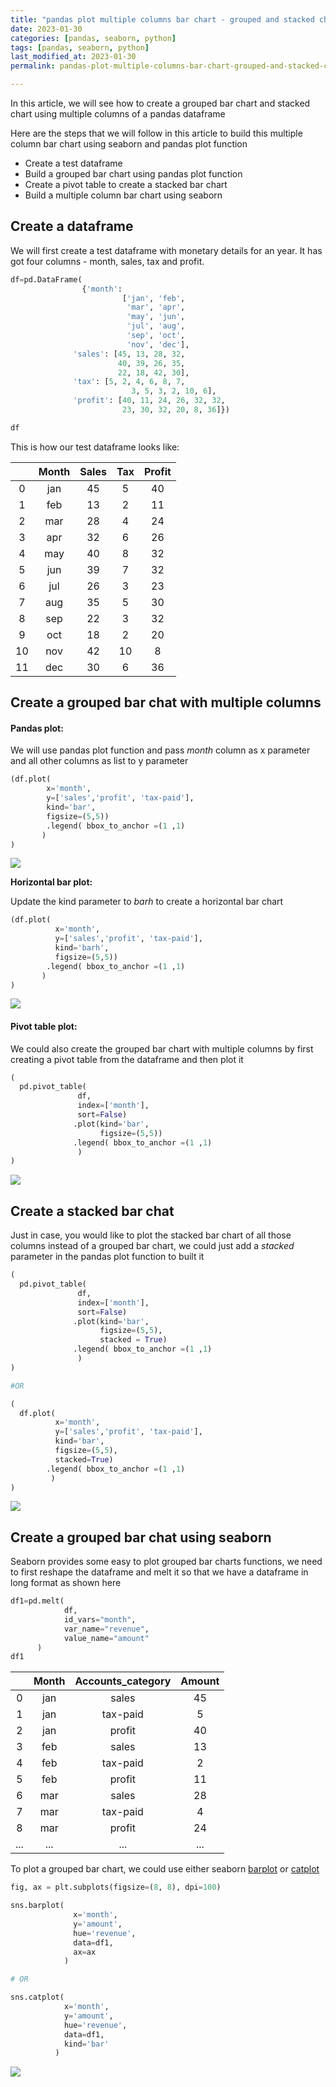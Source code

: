 ```yaml
---
title: "pandas plot multiple columns bar chart - grouped and stacked chart"
date: 2023-01-30
categories: [pandas, seaborn, python]
tags: [pandas, seaborn, python]
last_modified_at: 2023-01-30
permalink: pandas-plot-multiple-columns-bar-chart-grouped-and-stacked-chart

---
```


In this article, we will see how to create a grouped bar chart and stacked chart using multiple columns of a pandas dataframe

Here are the steps that we will follow in this article to build this multiple column bar chart using seaborn and pandas plot function

- Create a test dataframe
- Build a grouped bar chart using pandas plot function
- Create a pivot table to create a stacked bar chart
- Build a multiple column bar chart using seaborn

## Create a dataframe

We will first create a test dataframe with monetary details for an year. It has got four columns - month, sales, tax and profit.

```python
df=pd.DataFrame(
                {'month': 
                         ['jan', 'feb', 
                          'mar', 'apr', 
                          'may', 'jun', 
                          'jul', 'aug', 
                          'sep', 'oct', 
                          'nov', 'dec'],
              'sales': [45, 13, 28, 32, 
                        40, 39, 26, 35, 
                        22, 18, 42, 30],
              'tax': [5, 2, 4, 6, 8, 7, 
                           3, 5, 3, 2, 10, 6],
              'profit': [40, 11, 24, 26, 32, 32, 
                         23, 30, 32, 20, 8, 36]})

df
```

This is how our test dataframe looks like:

|      | Month | Sales | Tax  | Profit |
| :--: | :---: | :---: | :--: | :----: |
|  0   |  jan  |  45   |  5   |   40   |
|  1   |  feb  |  13   |  2   |   11   |
|  2   |  mar  |  28   |  4   |   24   |
|  3   |  apr  |  32   |  6   |   26   |
|  4   |  may  |  40   |  8   |   32   |
|  5   |  jun  |  39   |  7   |   32   |
|  6   |  jul  |  26   |  3   |   23   |
|  7   |  aug  |  35   |  5   |   30   |
|  8   |  sep  |  22   |  3   |   32   |
|  9   |  oct  |  18   |  2   |   20   |
|  10  |  nov  |  42   |  10  |   8    |
|  11  |  dec  |  30   |  6   |   36   |

## Create a grouped bar chat with multiple columns

#### Pandas plot:

We will use pandas plot function and pass *month* column as x parameter and all other columns as list to y parameter

```python
(df.plot(
        x='month', 
        y=['sales','profit', 'tax-paid'], 
        kind='bar', 
        figsize=(5,5))
        .legend( bbox_to_anchor =(1 ,1)
       )
)
```

![](/images/2023/01/pandas_plot_group_bar.png)

**Horizontal bar plot:**

Update the kind parameter to *barh* to create a horizontal bar chart

```python
(df.plot(
          x='month', 
          y=['sales','profit', 'tax-paid'], 
          kind='barh', 
          figsize=(5,5))
        .legend( bbox_to_anchor =(1 ,1)
       )
)
```

![](/images/2023/01/pandas_plot_group_bar_horizontal.png)

#### Pivot table plot:

We could also create the grouped bar chart with multiple columns by first creating a pivot table from the dataframe and then plot it

```python
(
  pd.pivot_table(
               df, 
               index=['month'], 
               sort=False)
              .plot(kind='bar', 
                    figsize=(5,5))
              .legend( bbox_to_anchor =(1 ,1)
               )
)
```

![](/images/2023/01/pandas_plot_group_bar.png)

## Create a stacked bar chat

Just in case, you would like to plot the stacked bar chart of all those columns instead of a grouped bar chart, we could just add a *stacked* parameter in the pandas plot function to built it

```python
(
  pd.pivot_table(
               df, 
               index=['month'], 
               sort=False)
              .plot(kind='bar', 
                    figsize=(5,5),
                    stacked = True)
              .legend( bbox_to_anchor =(1 ,1)
               )
)

#OR

(
  df.plot(
          x='month', 
          y=['sales','profit', 'tax-paid'], 
          kind='bar', 
          figsize=(5,5), 
          stacked=True)
        .legend( bbox_to_anchor =(1 ,1)
         )
)
```

![](/images/2023/01/pandas_plot_group_bar_stacked.png)

## Create a grouped bar chat using seaborn

Seaborn provides some easy to plot grouped bar charts functions, we need to first reshape the dataframe and melt it so that we have a dataframe in long format as shown here

```python
df1=pd.melt(
            df, 
            id_vars="month", 
            var_name="revenue", 
            value_name="amount"
      )
df1
```

|      | Month | Accounts_category | Amount |
| :--: | :---: | :---------------: | :----: |
|  0   |  jan  |       sales       |   45   |
|  1   |  jan  |     tax-paid      |   5    |
|  2   |  jan  |      profit       |   40   |
|  3   |  feb  |       sales       |   13   |
|  4   |  feb  |     tax-paid      |   2    |
|  5   |  feb  |      profit       |   11   |
|  6   |  mar  |       sales       |   28   |
|  7   |  mar  |     tax-paid      |   4    |
|  8   |  mar  |      profit       |   24   |
| ...  |  ...  |        ...        |  ...   |

To plot a grouped bar chart, we could use either seaborn [barplot](https://seaborn.pydata.org/generated/seaborn.barplot.html) or [catplot](https://seaborn.pydata.org/generated/seaborn.catplot.html) 

```python
fig, ax = plt.subplots(figsize=(8, 8), dpi=100)

sns.barplot(
              x='month', 
              y='amount', 
              hue='revenue', 
              data=df1,  
              ax=ax
            )

# OR

sns.catplot(
            x='month', 
            y='amount', 
            hue='revenue', 
            data=df1, 
            kind='bar'
          )
```

![](/images/2023/01/pandas_plot_group_bar_seaborn.png)
